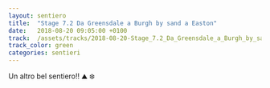 ```yaml
---
layout: sentiero
title:  "Stage 7.2 Da Greensdale a Burgh by sand a Easton"
date:   2018-08-20 09:05:00 +0100
track:  /assets/tracks/2018-08-20-Stage_7.2_Da_Greensdale_a_Burgh_by_sand_a_Easton.gpx
track_color: green
categories: sentieri
---
```


Un altro bel sentiero!! :mountain: :snowflake: